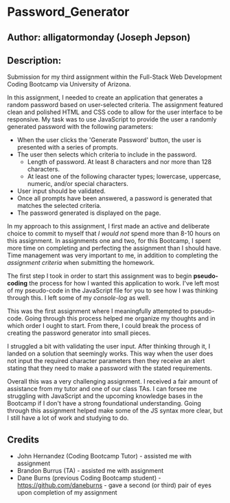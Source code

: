 # Password_Generator

## Author: alligatormonday (Joseph Jepson)

## Description: 

Submission for my third assignment within the Full-Stack Web Development Coding Bootcamp via University of Arizona. 

In this assignment, I needed to create an application that generates a random password based on user-selected criteria. The assignment featured clean and polished HTML and CSS code to allow for the user interface to be responsive. My task was to use JavaScript to provide the user a randomly generated password with the following parameters:
* When the user clicks the 'Generate Password' button, the user is presented with a series of prompts.
* The user then selects which criteria to include in the password. 
    * Length of password. At least 8 characters and nor more than 128 characters. 
    * At least one of the following character types; lowercase, uppercase, numeric, and/or special characters. 
* User input should be validated.
* Once all prompts have been answered, a password is generated that matches the selected criteria. 
* The password generated is displayed on the page. 

In my approach to this assignment, I first made an active and deliberate choice to commit to myself that _I would not_ spend more than 8-10 hours on this assignment. In assignments one and two, for this Bootcamp, I spent more time on completing and perfecting the assignment than I should have. Time management was very important to me, in addition to completing the _assignment criteria_ when submitting the homework. 

The first step I took in order to start this assignment was to begin **pseudo-coding** the process for how I wanted this application to work. I've left most of my pseudo-code in the JavaScript file for you to see how I was thinking through this. I left some of my _console-log_ as well. 

This was the first assignment where I meaningfully attempted to pseudo-code. Going through this process helped me organize my thoughts and in which order I ought to start. From there, I could break the process of creating the password generator into small pieces. 

I struggled a bit with validating the user input. After thinking through it, I landed on a solution that seemingly works. This way when the user does not input the required character parameters then they receive an alert stating that they need to make a password with the stated requirements. 

Overall this was a very challenging assignment. I received a fair amount of assistance from my tutor and one of our class TAs. I can forsee me struggling with JavaScript and the upcoming knowledge bases in the Bootcamp if I don't have a strong foundational understanding. Going through this assignment helped make some of the JS syntax more clear, but I still have a lot of work and studying to do. 

## Credits
* John Hernandez (Coding Bootcamp Tutor) - assisted me with assignment
* Brandon Burrus (TA) - assisted me with assignment 
* Dane Burns (previous Coding Bootcamp student) - https://github.com/daneburns - gave a second (or third) pair of eyes upon completion of my assignment
